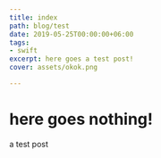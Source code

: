 ```yaml
---
title: index
path: blog/test
date: 2019-05-25T00:00:00+06:00
tags:
- swift
excerpt: here goes a test post!
cover: assets/okok.png

---
```

# here goes nothing!

a test post